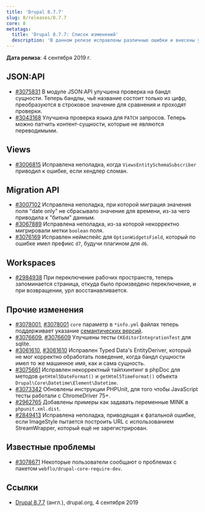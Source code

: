 ```yaml
---
title: 'Drupal 8.7.7'
slug: 8/releases/8.7.7
core: 8
metatags:
  title: 'Drupal 8.7.7: Список изменений'
  description: 'В данном релизе исправлены различные ошибки и внесены улучшения.'
---
```


**Дата релиза**: 4 сентября 2019 г.

## JSON:API

- [#3075831](https://www.drupal.org/node/3075831) В модуле JSON:API улучшена проверка на бандл сущности. Теперь бандлы, чьё название состоит только из цифр, преобразуются в строковое значение для сравнения и проходят проверки.
- [#3043168](https://www.drupal.org/node/3043168) Улучшена проверка языка для `PATCH` запросов. Теперь можно патчить контент-сущности, которые не являются переводимыми.

## Views

- [#3006815](https://www.drupal.org/node/3006815) Исправлена неполадка, когда `ViewsEntitySchemaSubscriber` приводил к ошибке, если хендлер сломан.

## Migration API

- [#3007102](https://www.drupal.org/node/3007102) Исправлена неполадка, при которой миграция значения поля "date only" не сбрасывало значение для времени, из-за чего приводила к "битым" данным.
- [#3067889](https://www.drupal.org/node/3067889) Исправлена неполадка, из-за которой некорректно мигрировали метки `boolean` поля.
- [#3076169](https://www.drupal.org/node/3076169) Исправлен неймспейс для `OptionWidgetsField`, который по ошибке имел префикс `d7`, будучи плагином для `d6`.

## Workspaces

- [#2984938](https://www.drupal.org/node/2984938) При переключение рабочих пространств, теперь запоминается страница, откуда было произведено переключение, и при возвращении, урл восстанавливается.

## Прочие изменения

- [#3078001](https://www.drupal.org/node/3078001), [#3078001](https://www.drupal.org/node/3078001) `core` параметр в `*info.yml` файлах теперь поддерживает указание [семантических версий](../../../../../semver/index.md).
- [#3076609](https://www.drupal.org/node/3076609), [#3076609](https://www.drupal.org/node/3076609) Улучшены тесты `CKEditorIntegrationTest` для sqlite.
- [#3061610](https://www.drupal.org/node/3061610), [#3061610](https://www.drupal.org/node/3061610) Исправлен Typed Data's EntityDeriver, который не мог корректно обработать поведение, когда бандл сущности имел то же машинное имя, как и сама сущность.
- [#3075661](https://www.drupal.org/node/3075661) Исправлен некорректный тайпхинтинг в phpDoc для методов `getHtml5DateFormat()` и `getHtml5TimeFormat()` объекта `Drupal\Core\Datetime\Element\Datetime`.
- [#3073342](https://www.drupal.org/node/3073342) Обновлены инструкции PHPUnit, для того чтобы JavaScript тесты работали с ChromeDriver 75+.
- [#2962765](https://www.drupal.org/node/2962765) Добавлены примеры как задавать переменные MINK в `phpunit.xml.dist`.
- [#2849413](https://www.drupal.org/node/2849413) Исправлена неполадка, приводящая к фатальной ошибке, если ImageStyle пытается построить URL с использованием StreamWrapper, который ещё не зарегистрирован.

## Известные проблемы

- [#3078671](https://www.drupal.org/project/drupal/issues/3078671) Некоторые пользователи сообщают о проблемах с пакетом `webflo/drupal-core-require-dev`.

## Ссылки

- [Drupal 8.7.7](https://www.drupal.org/project/drupal/releases/8.7.7) (англ.), drupal.org, 4 сентября 2019
